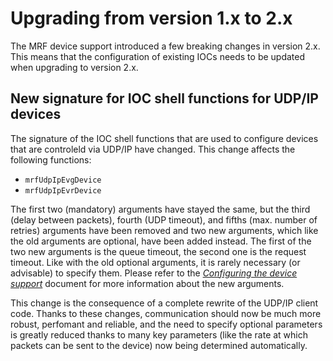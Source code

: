 Upgrading from version 1.x to 2.x
=================================

The MRF device support introduced a few breaking changes in version 2.x. This
means that the configuration of existing IOCs needs to be updated when
upgrading to version 2.x.

New signature for IOC shell functions for UDP/IP devices
--------------------------------------------------------

The signature of the IOC shell functions that are used to configure devices
that are controleld via UDP/IP have changed. This change affects the following
functions:

- `mrfUdpIpEvgDevice`
- `mrfUdpIpEvrDevice`

The first two (mandatory) arguments have stayed the same, but the third (delay
between packets), fourth (UDP timeout), and fifths (max. number of retries)
arguments have been removed and two new arguments, which like the old arguments
are optional, have been added instead. The first of the two new arguments is
the queue timeout, the second one is the request timeout. Like with the old
optional arguments, it is rarely necessary (or advisable) to specify them.
Please refer to the [*Configuring the device support*](using.md) document for
more information about the new arguments.

This change is the consequence of a complete rewrite of the UDP/IP client code.
Thanks to these changes, communication should now be much more robust,
perfomant and reliable, and the need to specify optional parameters is greatly
reduced thanks to many key parameters (like the rate at which packets can be
sent to the device) now being determined automatically.
